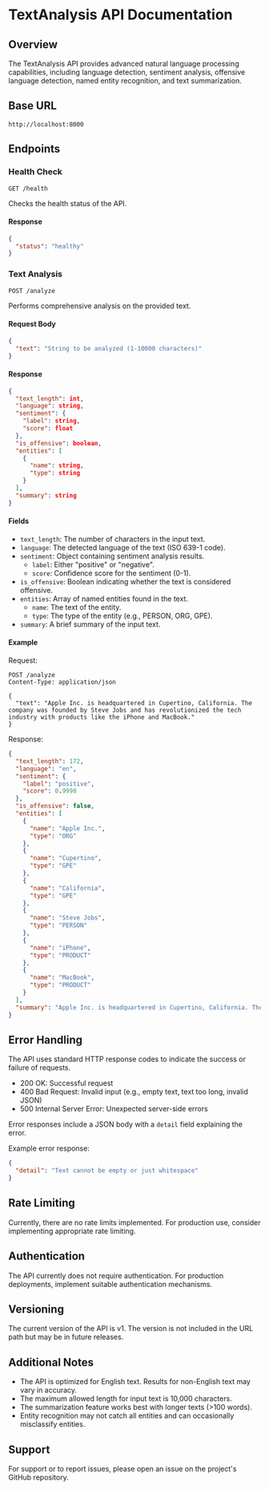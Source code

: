 # TextAnalysis API Documentation

## Overview

The TextAnalysis API provides advanced natural language processing capabilities, including language detection, sentiment analysis, offensive language detection, named entity recognition, and text summarization.

## Base URL

```
http://localhost:8000
```

## Endpoints

### Health Check

```http
GET /health
```

Checks the health status of the API.

#### Response

```json
{
  "status": "healthy"
}
```

### Text Analysis

```http
POST /analyze
```

Performs comprehensive analysis on the provided text.

#### Request Body

```json
{
  "text": "String to be analyzed (1-10000 characters)"
}
```

#### Response

```json
{
  "text_length": int,
  "language": string,
  "sentiment": {
    "label": string,
    "score": float
  },
  "is_offensive": boolean,
  "entities": [
    {
      "name": string,
      "type": string
    }
  ],
  "summary": string
}
```

#### Fields

- `text_length`: The number of characters in the input text.
- `language`: The detected language of the text (ISO 639-1 code).
- `sentiment`: Object containing sentiment analysis results.
  - `label`: Either "positive" or "negative".
  - `score`: Confidence score for the sentiment (0-1).
- `is_offensive`: Boolean indicating whether the text is considered offensive.
- `entities`: Array of named entities found in the text.
  - `name`: The text of the entity.
  - `type`: The type of the entity (e.g., PERSON, ORG, GPE).
- `summary`: A brief summary of the input text.

#### Example

Request:

```http
POST /analyze
Content-Type: application/json

{
  "text": "Apple Inc. is headquartered in Cupertino, California. The company was founded by Steve Jobs and has revolutionized the tech industry with products like the iPhone and MacBook."
}
```

Response:

```json
{
  "text_length": 172,
  "language": "en",
  "sentiment": {
    "label": "positive",
    "score": 0.9998
  },
  "is_offensive": false,
  "entities": [
    {
      "name": "Apple Inc.",
      "type": "ORG"
    },
    {
      "name": "Cupertino",
      "type": "GPE"
    },
    {
      "name": "California",
      "type": "GPE"
    },
    {
      "name": "Steve Jobs",
      "type": "PERSON"
    },
    {
      "name": "iPhone",
      "type": "PRODUCT"
    },
    {
      "name": "MacBook",
      "type": "PRODUCT"
    }
  ],
  "summary": "Apple Inc. is headquartered in Cupertino, California. The company was founded by Steve Jobs and has revolutionized the tech industry with products like the iPhone and MacBook."
}
```

## Error Handling

The API uses standard HTTP response codes to indicate the success or failure of requests.

- 200 OK: Successful request
- 400 Bad Request: Invalid input (e.g., empty text, text too long, invalid JSON)
- 500 Internal Server Error: Unexpected server-side errors

Error responses include a JSON body with a `detail` field explaining the error.

Example error response:

```json
{
  "detail": "Text cannot be empty or just whitespace"
}
```

## Rate Limiting

Currently, there are no rate limits implemented. For production use, consider implementing appropriate rate limiting.

## Authentication

The API currently does not require authentication. For production deployments, implement suitable authentication mechanisms.

## Versioning

The current version of the API is v1. The version is not included in the URL path but may be in future releases.

## Additional Notes

- The API is optimized for English text. Results for non-English text may vary in accuracy.
- The maximum allowed length for input text is 10,000 characters.
- The summarization feature works best with longer texts (>100 words).
- Entity recognition may not catch all entities and can occasionally misclassify entities.

## Support

For support or to report issues, please open an issue on the project's GitHub repository.
